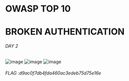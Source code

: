 # OWASP TOP 10

# BROKEN AUTHENTICATION
###### DAY 2
![image](https://user-images.githubusercontent.com/60177793/89916315-1b613200-dc15-11ea-915f-82edd2e5454b.png)
![image](https://user-images.githubusercontent.com/60177793/89916451-39c72d80-dc15-11ea-8141-f5cf161a5b62.png)
![image](https://user-images.githubusercontent.com/60177793/89917259-354f4480-dc16-11ea-9079-561a751f0f83.png)

###### FLAG :d9ac0f7db4fda460ac3edeb75d75e16e


